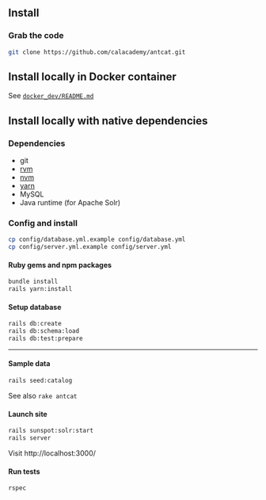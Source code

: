 ## Install

### Grab the code
```sh
git clone https://github.com/calacademy/antcat.git
```

## Install locally in Docker container
See [`docker_dev/README.md`](docker_dev/README.md)

## Install locally with native dependencies

### Dependencies
* git
* [rvm](https://rvm.io/rvm/install)
* [nvm](https://github.com/nvm-sh/nvm)
* [yarn](https://github.com/yarnpkg/yarn)
* MySQL
* Java runtime (for Apache Solr)

### Config and install
```sh
cp config/database.yml.example config/database.yml
cp config/server.yml.example config/server.yml
```

#### Ruby gems and npm packages
```sh
bundle install
rails yarn:install
```

#### Setup database
```sh
rails db:create
rails db:schema:load
rails db:test:prepare
```

---

#### Sample data
```sh
rails seed:catalog
```

See also `rake antcat`

#### Launch site
```sh
rails sunspot:solr:start
rails server
```

Visit http://localhost:3000/

#### Run tests
```sh
rspec
```
